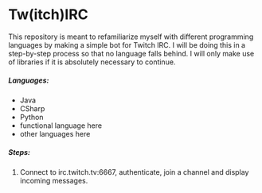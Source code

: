 # Tw(itch)IRC

This repository is meant to refamiliarize myself with different programming languages by making a simple bot for Twitch IRC. I will be doing this in a step-by-step process so that no language falls behind. I will only make use of libraries if it is absolutely necessary to continue.

##### Languages:
- Java
- CSharp
- Python
- functional language here
- other languages here

##### Steps:

1. Connect to irc.twitch.tv:6667, authenticate, join a channel and display incoming messages.
